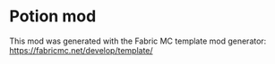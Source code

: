 # Potion mod

This mod was generated with the Fabric MC template mod generator: https://fabricmc.net/develop/template/

